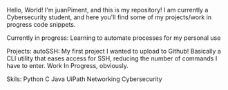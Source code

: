 Hello, World! I'm juanPiment, and this is my repository!
I am currently a Cybersecurity student, and here you'll find some of my projects/work in progress code snippets.

Currently in progress:
Learning to automate processes for my personal use

Projects:
autoSSH: My first project I wanted to upload to Github! Basically a CLI
utility that eases access for SSH, reducing the number of commands I have
to enter. Work In Progress, obviously.

Skils:
Python
C
Java
UiPath
Networking
Cybersecurity
